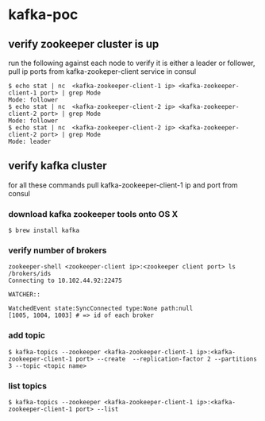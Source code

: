 # kafka-poc


## verify zookeeper cluster is up
run the following against each node to verify it is either a leader or follower, pull ip ports from kafka-zookeper-client service in consul
```
$ echo stat | nc  <kafka-zookeeper-client-1 ip> <kafka-zookeeper-client-1 port> | grep Mode
Mode: follower
$ echo stat | nc  <kafka-zookeeper-client-2 ip> <kafka-zookeeper-client-2 port> | grep Mode
Mode: follower
$ echo stat | nc  <kafka-zookeeper-client-2 ip> <kafka-zookeeper-client-2 port> | grep Mode
Mode: leader
```

## verify kafka cluster
for all these commands pull kafka-zookeeper-client-1 ip and port from consul

### download kafka zookeeper tools onto OS X
```
$ brew install kafka
```

### verify number of brokers
```
zookeeper-shell <zookeeper-client ip>:<zookeeper client port> ls /brokers/ids
Connecting to 10.102.44.92:22475

WATCHER::

WatchedEvent state:SyncConnected type:None path:null
[1005, 1004, 1003] # => id of each broker
```

### add topic
```
$ kafka-topics --zookeeper <kafka-zookeeper-client-1 ip>:<kafka-zookeeper-client-1 port> --create  --replication-factor 2 --partitions 3 --topic <topic name>
```

### list topics
```
$ kafka-topics --zookeeper <kafka-zookeeper-client-1 ip>:<kafka-zookeeper-client-1 port> --list
```
